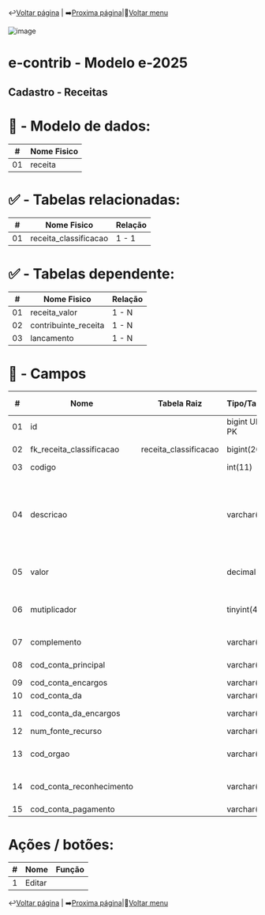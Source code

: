 ↩️[Voltar página](https://github.com/VenturaCerqueira/Documento_gestao_tributaria/blob/main/Cadastro/04%20-%20conta_contabil.md) | ➡️[Proxima página](https://github.com/VenturaCerqueira/Documento_gestao_tributaria/blob/main/Cadastro/06%20-%20classificacao_receita.md)|🔢[Voltar menu](https://github.com/VenturaCerqueira/Documento_gestao_tributaria) 

![image](https://github.com/user-attachments/assets/04662de1-1516-48d7-bb8c-50b38989e58b)
# e-contrib - Modelo e-2025 
##  Cadastro - Receitas  
### 

# 🎲 - Modelo de dados:
 **\#**  |**Nome Fisico**               |
---------|------------------------------|
01       |  receita                     |
#
#   ✅ - Tabelas relacionadas:
 **\#**  |**Nome Fisico**               |   **Relação** |
---------|------------------------------|---------------|      
01       | receita_classificacao        |     1 - 1     |

#   ✅ - Tabelas dependente:
 **\#**  |**Nome Fisico**               |   **Relação** |
---------|------------------------------|---------------| 
01       | receita_valor                |     1 - N     |
02       | contribuinte_receita         |     1 - N     |
03       | lancamento                   |     1 - N     |

#
# 🔢 - Campos
 **\#**  | **Nome**                     | **Tabela Raiz**         | **Tipo/Tamanho**        | **Descrição**                                                                        | **Campo sistema**                      |
---------|------------------------------|-------------------------|-------------------------|--------------------------------------------------------------------------------------|----------------------------------------|
01       | id                           |                         | bigint UN AI PK         |                                                                                      |                                        |
02       | fk_receita_classificacao     | receita_classificacao   | bigint(20)              |                                                                                      | Classificação de receita               |
03       | codigo                       |                         | int(11)                 |                                                                                      | Código                                 |
04       | descricao                    |                         | varchar(255)            | Detalha a natureza ou origem da receita, como impostos, taxas, contribuições, etc.   | Descrição                              |
05       | valor                        |                         | decimal(15,2)           | Valor que representa a receita.                                                      | Valor                                  |
06       | mutiplicador                 |                         | tinyint(4)              | Multiplicar o valor da receita, caso aplicável.                                      | Multiplicador                          |
07       | complemento                  |                         | varchar(30)             |                                                                                      | Descrição multiplicador                |
08       | cod_conta_principal          |                         | varchar(40)             |                                                                                      | Código principaL                       |
09       | cod_conta_encargos           |                         | varchar(40)             |                                                                                      | Juros/Multa                            |
10       | cod_conta_da                 |                         | varchar(40)             |                                                                                      | Dívida ativa                           |
11       | cod_conta_da_encargos        |                         | varchar(40)             |                                                                                      | Juros/Multa (D.A.)                     |
12       | num_fonte_recurso            |                         | varchar(20)             |                                                                                      | Nº fonte                               |
13       | cod_orgao                    |                         | varchar(20)             | Fonte específica de recurso.                                                         | Código Órgão                           |  
14       | cod_conta_reconhecimento     |                         | varchar(40)             |                                                                                      | Código evento receita                  |
15       | cod_conta_pagamento          |                         | varchar(40)             |                                                                                      |                                        |        

# Ações / botões:
 **\#**  |**Nome**                      |   **Função**  |
---------|------------------------------|---------------|
1        | Editar                       |               |

↩️[Voltar página](https://github.com/VenturaCerqueira/Documento_gestao_tributaria/blob/main/Cadastro/06%20-%20classificacao_receita.md) | ➡️[Proxima página](https://github.com/VenturaCerqueira/Documento_gestao_tributaria/blob/main/Cadastro/08%20-%20tipos_procedimento.md)|🔢[Voltar menu](https://github.com/VenturaCerqueira/Documento_gestao_tributaria) 
